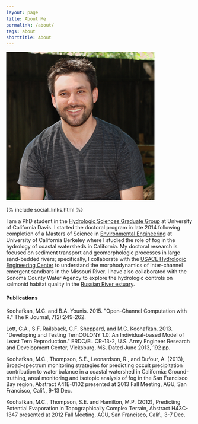 ```yaml
---
layout: page
title: About Me
permalink: /about/
tags: about
shorttitle: About
---
```


![Michael Koohafkan](/images/michaelkoohafkan.png)

<div class="clearfix"></div>
{% include social_links.html %}

I am a PhD student in the [Hydrologic Sciences Graduate Group](http://hsgg.ucdavis.edu/) at University of California Davis. I started the
doctoral program in late 2014 following completion of a Masters of Science in 
[Environmental Engineering](http://efmh.berkeley.edu) at University of 
California Berkeley where I studied the role of fog in the hydrology of coastal watersheds in California. My doctoral research is focused on sediment transport 
and geomorphologic processes in large sand-bedded rivers; specifically, I 
collaborate with the 
[USACE Hydrologic Engineering Center](http://www.hec.usace.army.mil/)
to understand the morphodynamics of inter-channel emergent sandbars in the 
Missouri River. I have also collaborated with the Sonoma County Water Agency to 
explore the hydrologic controls on salmonid habitat quality in the 
[Russian River estuary](http://www.scwa.ca.gov/russian-river-estuary/). 

#### Publications

<span class="red">Koohafkan, M.C.</span> and B.A. Younis. 2015. "Open-Channel Computation with R." The R Journal, 7(2):249-262.

Lott, C.A., S.F. Railsback, C.F. Sheppard, and <span class="red">M.C. Koohafkan</span>. 2013. "Developing and Testing TernCOLONY 1.0: An Individual-based Model of Least Tern Reproduction." ERDC/EL CR-13-2, U.S. Army Engineer Research and Development Center, Vicksburg, MS. Dated June 2013, 192 pp.

<span class="red">Koohafkan, M.C.</span>, Thompson, S.E., Leonardson, R., and Dufour, A. (2013), Broad-spectrum monitoring strategies for predicting occult precipitation contribution to water balance in a coastal watershed in California: Ground-truthing, areal monitoring and isotopic analysis of fog in the San Francisco Bay region, Abstract A41E-0102 presented at 2013 Fall Meeting, AGU, San Francisco, Calif., 9-13 Dec.

<span class="red">Koohafkan, M.C.</span>, Thompson, S.E. and Hamilton, M.P. (2012), Predicting Potential Evaporation in Topographically Complex Terrain, Abstract H43C-1347 presented at 2012 Fall Meeting, AGU, San Francisco, Calif., 3-7 Dec.
